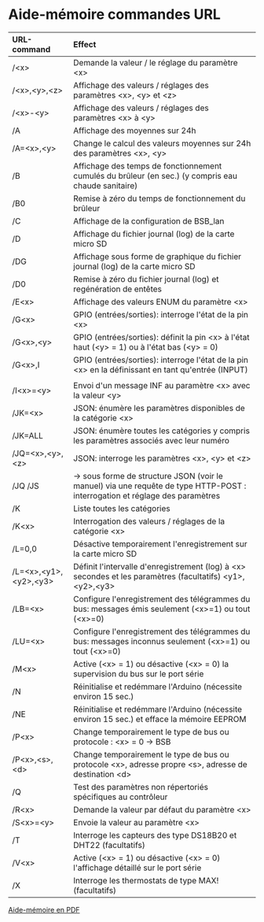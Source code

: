 # Aide-mémoire commandes URL #

| URL-command           | Effect                                                                   					|
|:----------------------|:--------------------------------------------------------------------------------------------------------------|
|  /\<x\>               | Demande la valeur / le réglage du paramètre \<x\>   									|
|  /\<x\>,\<y\>,\<z\>   | Affichage des valeurs / réglages des paramètres \<x\>, \<y\> et \<z\>   							|
|  /\<x\>-\<y\>         | Affichage des valeurs / réglages des paramètres \<x\> à \<y\>  								|
|  /A                   | Affichage des moyennes sur 24h											|
|  /A=\<x\>,\<y\>       | Change le calcul des valeurs moyennes sur 24h des paramètres \<x\>, \<y\>  						|
|  /B                   | Affichage des temps de fonctionnement cumulés du brûleur (en sec.) (y compris eau chaude sanitaire)  						|
|  /B0                  | Remise à zéro du temps de fonctionnement du brûleur 										|
|  /C                   | Affichage de la configuration de BSB_lan  										|
|  /D                   | Affichage du fichier journal (log) de la carte micro SD  									|
|  /DG                  | Affichage sous forme de graphique du fichier journal (log) de la carte micro SD  								|
|  /D0                  | Remise à zéro du fichier journal (log) et regénération de entêtes  										|
|  /E\<x\>              | Affichage des valeurs ENUM du paramètre \<x\>  									|
|  /G\<x\>              | GPIO (entrées/sorties): interroge l'état de la pin \<x\>  											|
|  /G\<x\>,\<y\>        | GPIO (entrées/sorties): définit la pin \<x\> à l'état haut (\<y\> = 1) ou à l'état bas (\<y\> = 0)  							|
|  /G\<x\>,I            | GPIO (entrées/sorties): interroge l'état de la pin \<x\> en la définissant en tant qu'entrée (INPUT)  								|
 										|
|  /I\<x\>=\<y\>        | Envoi d'un message INF au paramètre \<x\> avec la valeur \<y\>  							|
|  /JK=\<x\>        	| JSON: énumère les paramètres disponibles de la catégorie \<x\>  								|
|  /JK=ALL        	| JSON: énumère toutes les catégories y compris les paramètres associés avec leur numéro   						|
|  /JQ=\<x\>,\<y\>,\<z\>| JSON: interroge les paramètres \<x\>, \<y\> et \<z\>  								|
|  /JQ  /JS  		| → sous forme de structure JSON (voir le manuel) via une requête de type HTTP-POST : interrogation et réglage des paramètres  				|
|  /K                   | Liste toutes les catégories  												|
|  /K\<x\>              | Interrogation des valeurs / réglages de la catégorie \<x\>  								|
|  /L=0,0               | Désactive temporairement l'enregistrement sur la carte micro SD  								|
|  /L=\<x\>,\<y1\>,\<y2\>,\<y3\>       | Définit l'intervalle d'enregistrement (log) à \<x\> secondes et les paramètres (facultatifs) \<y1\>,\<y2\>,\<y3\>  	|
|  /LB=\<x\>            | Configure l'enregistrement des télégrammes du bus: messages émis seulement (\<x\>=1) ou tout (\<x\>=0)  				|
|  /LU=\<x\>            | Configure l'enregistrement des télégrammes du bus: messages inconnus seulement (\<x\>=1) ou tout (\<x\>=0)  					|
|  /M\<x\>              | Active (\<x\> = 1) ou désactive (\<x\> = 0) la supervision du bus sur le port série  						|
|  /N                   | Réinitialise et redémmare l'Arduino (nécessite environ 15 sec.)  								|
|  /NE                  | Réinitialise et redémmare l'Arduino (nécessite environ 15 sec.) et efface la mémoire EEPROM 						|
|  /P\<x\>              | Change temporairement le type de bus ou protocole : \<x\> = 0 → BSB | 1 → LPB | 2 → PPS  				|
|  /P\<x\>,\<s\>,\<d\>  | Change temporairement le type de bus ou protocole \<x\>, adresse propre \<s\>, adresse de destination \<d\>  				|
|  /Q                   | Test des paramètres non répertoriés spécifiques au contrôleur  								|
|  /R\<x\>              | Demande la valeur par défaut du paramètre \<x\>  									|
|  /S\<x\>=\<y\>        | Envoie la valeur <y> au paramètre \<x\>  										|
|  /T                   | Interroge les capteurs des type DS18B20 et DHT22 (facultatifs)  										|
|  /V\<x\>              | Active (\<x\> = 1) ou désactive (\<x\> = 0) l'affichage détaillé sur le port série  						|
|  /X                   | Interroge les thermostats de type MAX! (facultatifs)   										|


[Aide-mémoire en PDF](https://github.com/1coderookie/BSB-LPB-LAN/blob/master/commandref/Cheatsheet_URL-commands_FR.pdf)



